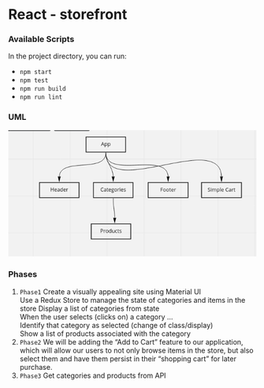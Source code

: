 # React - storefront

### Available Scripts

In the project directory, you can run:

* `npm start`
* `npm test`
* `npm run build`
* `npm run lint`

### UML
<img src="./assets/phase-2.png" />

### Phases

1. `Phase1`
Create a visually appealing site using Material UI <br/>
Use a Redux Store to manage the state of categories and items in the store
Display a list of categories from state <br/>
When the user selects (clicks on) a category … <br/>
    Identify that category as selected (change of class/display) <br/>
    Show a list of products associated with the category <br/>
2. `Phase2`
We will be adding the “Add to Cart” feature to our application, which will allow our users to not only browse items in the store, but also select them and have them persist in their “shopping cart” for later purchase.
3. `Phase3`
Get categories and products from API
